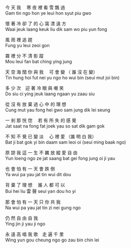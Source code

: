 今   天  我　 寒  夜  裡   看  雪    飄  過  
Gam tin ngo hon ye leui hon syut piu gwo  

懷    著    冷    卻   了  的   心  窩 漂  遠   方  
Waai jeuk laang keuk liu dik sam wo piu yun fong  

風   雨   裡   追   趕  
Fung yu leui zeoi gon  

霧    裡  分   不    清    影  蹤  
Mou leui fan  bat ching ying jung  

天    空  海  闊   你  與  我　   可 會   變 （ 誰   沒  在   變）  
Tin hung hoi fut  nei  yu ngo    ho wui bin (seui mut joi bin)  

多  少  次　迎    著    冷    眼   與  嘲    笑  
Do siu ci ying jeuk laang ngaan yu zaau siu  

從    沒   有  放   棄   過  心  中   的   理   想  
Cung mut yau fong hei gwo sam jung dik lei seung  

一   剎   那  恍   惚　       若   有  所  失  的  感   覺  
Jat saat na fong fat       joek yau so sat dik gam gok  

不   知 不  覺  已  變   淡　   心   裡  愛  （誰   明    白  我）  
Bat ji bat gok yi bin daam   sam leoi oi (seui ming baak ngo)  

原    諒   我  這  一   生   不   羈   放   縱   愛 自  由  
Yun loeng ngo ze jat saang bat gei fong jung oi ji yau  

也  會  怕  有  一  天  會   跌  倒  
Ya wui pa yau jat tin wui dit dou  

 背  棄  了  理  想　    誰   人  都  可 以  
Bui hei liu  雷  聲     seui yan dou ho yi  

那  會  怕  有  一  天  只  你   共   我  
Na wui pa yau jat tin zi nei gung ngo  

 仍  然  自  由  自 我  
Ying jin ji yau ji ngo  

 永   遠  高    唱    我  歌　走  遍   千   里  
Wing yun gou cheung  ngo go  zau bin chin lei  

